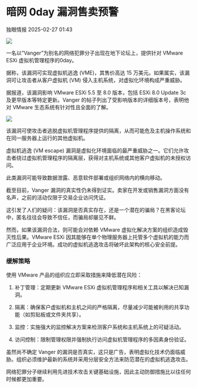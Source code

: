 #  暗网 0day 漏洞售卖预警   
 独眼情报   2025-02-27 01:43  
  
![](https://mmbiz.qpic.cn/sz_mmbiz_png/KgxDGkACWnTjpy0vnNHycKyzvsv6ibcgFPDUEjjQicUEZ0n3FqbmO7QXMHsEGP33G5o4lyoTibK4Z2sFrjDLFufeg/640?wx_fmt=png&from=appmsg "")  
  
一名以“Vanger”为别名的网络犯罪分子出现在地下论坛上，提供针对 VMware ESXi 虚拟机管理程序的0day。  
  
据称，该漏洞可实现虚拟机逃逸 (VME)，其售价高达 15 万美元。如果属实，该漏洞可让攻击者从客户虚拟机 (VM) 侵入主机系统，对虚拟化环境构成严重威胁。  
  
据报道，该漏洞影响 VMware ESXi 5.5 至 8.0 版本，包括 ESXi 8.0 Update 3c 及更早版本等特定更新。Vanger 的帖子列出了受影响版本的详细版本号，表明他对 VMware 生态系统有针对性且全面的了解。  
  
![](https://mmbiz.qpic.cn/sz_mmbiz_png/KgxDGkACWnTjpy0vnNHycKyzvsv6ibcgFwwXVPniaGXicVgWAictNGLueWOiaIRVmLutiaiaGdUeJ711ibzxz5XfrO6ePw/640?wx_fmt=png&from=appmsg "")  
  
该漏洞可使攻击者逃脱虚拟机管理程序提供的隔离，从而可能危及主机操作系统和在同一服务器上运行的其他虚拟机。  
  
虚拟机逃逸 (VM escape) 漏洞是虚拟化环境面临的最严重威胁之一。它们允许攻击者绕过虚拟机管理程序的隔离层，获得对主机系统或其他客户虚拟机的未授权访问。  
  
此类漏洞可能导致数据泄露、恶意软件部署或组织网络内的横向移动。  
  
截至目前，Vanger 漏洞的真实性仍未得到证实。卖家在开发或销售漏洞方面没有名声，之前的活动仅限于交易企业访问凭证。  
  
这引发了人们的疑问：该漏洞是否真实存在，还是一个潜在的骗局？在黑客论坛中，匿名往往会导致不信任，而骗局却屡见不鲜。  
  
然而，如果该漏洞合法，则可能会对依赖 VMware 虚拟化解决方案的组织造成毁灭性后果。VMware ESXi 因其能够在单个物理服务器上托管多个虚拟机的能力而广泛应用于企业环境。成功的虚拟机逃逸攻击将破坏此架构的核心安全前提。  
### 缓解策略  
  
使用 VMware 产品的组织应立即采取措施来降低潜在风险：  
1. 补丁管理：定期更新 VMware ESXi 虚拟机管理程序和相关工具以解决已知漏洞。  
  
1. 隔离：确保客户虚拟机和主机之间的严格隔离，尽量减少可能被利用的共享功能（如剪贴板或文件夹共享）。  
  
1. 监控：实施强大的监控解决方案来检测客户系统和主机系统上的可疑活动。  
  
1. 访问控制：限制管理权限并强制执行访问虚拟机管理程序的多因素身份验证。  
  
虽然尚不确定 Vanger 的漏洞是否真实，这只是广告，表明虚拟化技术仍面临威胁。组织必须维护最新的系统并采用分层安全方法来防范潜在的虚拟机逃逸攻击。  
  
网络犯罪分子继续利用先进技术攻击关键基础设施，因此主动防御措施比以往任何时候都更加重要。  
  
  

